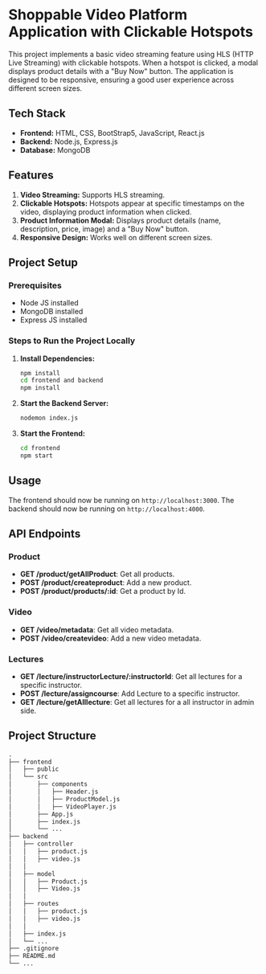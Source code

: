 # Shoppable Video Platform Application with Clickable Hotspots

This project implements a basic video streaming feature using HLS (HTTP Live Streaming) with clickable hotspots. When a hotspot is clicked, a modal displays product details with a "Buy Now" button. The application is designed to be responsive, ensuring a good user experience across different screen sizes.

## Tech Stack
- **Frontend:** HTML, CSS, BootStrap5, JavaScript, React.js
- **Backend:** Node.js, Express.js
- **Database:** MongoDB

## Features
1. **Video Streaming:** Supports HLS streaming.
2. **Clickable Hotspots:** Hotspots appear at specific timestamps on the video, displaying product information when clicked.
3. **Product Information Modal:** Displays product details (name, description, price, image) and a "Buy Now" button.
4. **Responsive Design:** Works well on different screen sizes.

## Project Setup

### Prerequisites
- Node JS installed
- MongoDB installed
- Express JS installed

### Steps to Run the Project Locally

1. **Install Dependencies:**
    ```bash
    npm install
    cd frontend and backend
    npm install
    ```

2. **Start the Backend Server:**
    ```bash
    nodemon index.js
    ```

3. **Start the Frontend:**
    ```bash
    cd frontend
    npm start
    ```

## Usage

The frontend should now be running on `http://localhost:3000`.
The backend should now be running on `http://localhost:4000`.

## API Endpoints

### Product

- **GET /product/getAllProduct**: Get all products.
- **POST /product/createproduct**: Add a new product.
- **POST /product/products/:id**: Get a product by Id.

### Video

- **GET /video/metadata**: Get all video metadata.
- **POST /video/createvideo**: Add a new video metadata.

### Lectures

- **GET /lecture/instructorLecture/:instructorId**: Get all lectures for a specific instructor.
- **POST /lecture/assigncourse**: Add Lecture to a specific instructor.
- **GET /lecture/getAlllecture**: Get all lectures for a all instructor in admin side.


## Project Structure

```markdown
.
├── frontend
│   ├── public
│   └── src
│       ├── components
│       │   ├── Header.js
│       │   ├── ProductModel.js
│       │   ├── VideoPlayer.js
│       ├── App.js
│       ├── index.js
│       └── ...
├── backend
│   ├── controller
│   │   ├── product.js
│   │   ├── video.js
│   │   
│   ├── model
│   │   ├── Product.js
│   │   ├── Video.js
│   │   
│   ├── routes
│   │   ├── product.js
│   │   ├── video.js
│   │   
│   ├── index.js
│   └── ...
├── .gitignore
├── README.md
└── ...

